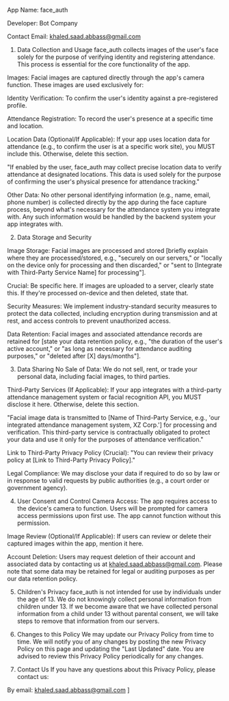 App Name: face_auth

Developer: Bot Company

Contact Email: khaled.saad.abbass@gmail.com


1. Data Collection and Usage
face_auth collects images of the user's face solely for the purpose of verifying identity and registering attendance. This process is essential for the core functionality of the app.

Images: Facial images are captured directly through the app's camera function. These images are used exclusively for:

Identity Verification: To confirm the user's identity against a pre-registered profile.

Attendance Registration: To record the user's presence at a specific time and location.

Location Data (Optional/If Applicable): If your app uses location data for attendance (e.g., to confirm the user is at a specific work site), you MUST include this. Otherwise, delete this section.

"If enabled by the user, face_auth may collect precise location data to verify attendance at designated locations. This data is used solely for the purpose of confirming the user's physical presence for attendance tracking."

Other Data: No other personal identifying information (e.g., name, email, phone number) is collected directly by the app during the face capture process, beyond what's necessary for the attendance system you integrate with. Any such information would be handled by the backend system your app integrates with.

2. Data Storage and Security

Image Storage: Facial images are processed and stored [briefly explain where they are processed/stored, e.g., "securely on our servers," or "locally on the device only for processing and then discarded," or "sent to [Integrate with Third-Party Service Name] for processing"].

Crucial: Be specific here. If images are uploaded to a server, clearly state this. If they're processed on-device and then deleted, state that.

Security Measures: We implement industry-standard security measures to protect the data collected, including encryption during transmission and at rest, and access controls to prevent unauthorized access.

Data Retention: Facial images and associated attendance records are retained for [state your data retention policy, e.g., "the duration of the user's active account," or "as long as necessary for attendance auditing purposes," or "deleted after [X] days/months"].

3. Data Sharing
No Sale of Data: We do not sell, rent, or trade your personal data, including facial images, to third parties.

Third-Party Services (If Applicable): If your app integrates with a third-party attendance management system or facial recognition API, you MUST disclose it here. Otherwise, delete this section.

"Facial image data is transmitted to [Name of Third-Party Service, e.g., 'our integrated attendance management system, XZ Corp.'] for processing and verification. This third-party service is contractually obligated to protect your data and use it only for the purposes of attendance verification."

Link to Third-Party Privacy Policy (Crucial): "You can review their privacy policy at [Link to Third-Party Privacy Policy]."

Legal Compliance: We may disclose your data if required to do so by law or in response to valid requests by public authorities (e.g., a court order or government agency).

4. User Consent and Control
Camera Access: The app requires access to the device's camera to function. Users will be prompted for camera access permissions upon first use. The app cannot function without this permission.

Image Review (Optional/If Applicable): If users can review or delete their captured images within the app, mention it here.

Account Deletion: Users may request deletion of their account and associated data by contacting us at khaled.saad.abbass@gmail.com. Please note that some data may be retained for legal or auditing purposes as per our data retention policy.

5. Children's Privacy
face_auth is not intended for use by individuals under the age of 13. We do not knowingly collect personal information from children under 13. If we become aware that we have collected personal information from a child under 13 without parental consent, we will take steps to remove that information from our servers.

6. Changes to this Policy
We may update our Privacy Policy from time to time. We will notify you of any changes by posting the new Privacy Policy on this page and updating the "Last Updated" date. You are advised to review this Privacy Policy periodically for any changes.

7. Contact Us
If you have any questions about this Privacy Policy, please contact us:

By email: khaled.saad.abbass@gmail.com
]
